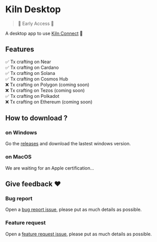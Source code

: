 # Kiln Desktop
> 🚧 Early Access 🚧

A desktop app to use [Kiln Connect](https://docs.kiln.fi/v1/connect/overview-of-kiln-connect) 🚀

## Features

✅ Tx crafting on Near\
✅ Tx crafting on Cardano\
✅ Tx crafting on Solana\
✅ Tx crafting on Cosmos Hub\
❌ Tx crafting on Polygon (coming soon)\
❌ Tx crafting on Tezos (coming soon)\
✅ Tx crafting on Polkadot\
❌ Tx crafting on Ethereum (coming soon)

## How to download ?

### on Windows

Go the [releases](https://github.com/kilnfi/kiln-desktop/releases) and download the lastest windows version.

### on MacOS

We are waiting for an Apple certification...

## Give feedback :heart:

### Bug report

Open a [bug report issue](https://github.com/kilnfi/kiln-desktop/issues/new?assignees=adrienfort&labels=bug%2Ctriage&template=bug_report.yml&title=%5BBug%5D%3A+), please put as much details as possible.

### Feature request

Open a [feature request issue](https://github.com/kilnfi/kiln-desktop/issues/new?assignees=adrienfort&labels=enhancement%2Ctriage&template=feature_request.yml&title=%5BFeature%5D%3A+), please put as much details as possible.
